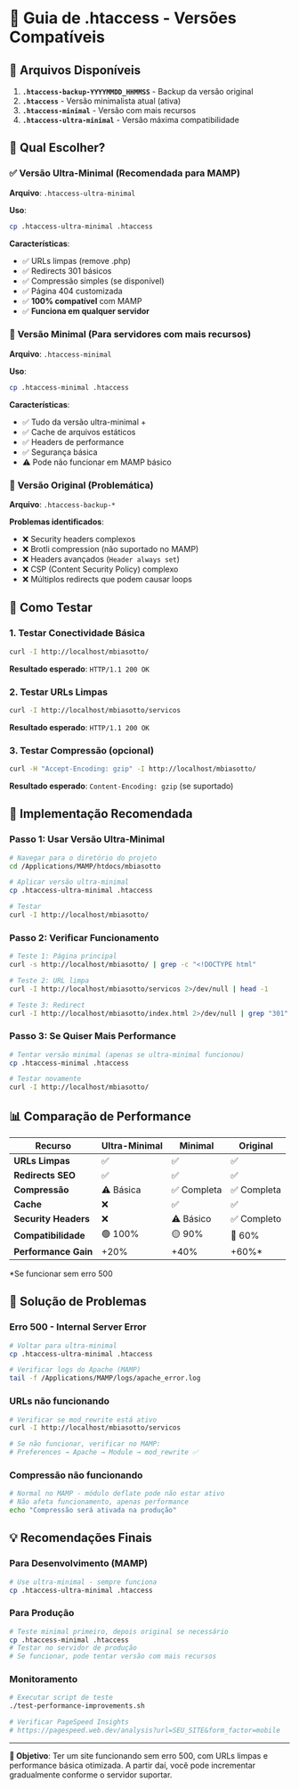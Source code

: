 # 🔧 Guia de .htaccess - Versões Compatíveis

## 📁 Arquivos Disponíveis

1. **`.htaccess-backup-YYYYMMDD_HHMMSS`** - Backup da versão original
2. **`.htaccess`** - Versão minimalista atual (ativa)
3. **`.htaccess-minimal`** - Versão com mais recursos
4. **`.htaccess-ultra-minimal`** - Versão máxima compatibilidade

## 🎯 Qual Escolher?

### ✅ **Versão Ultra-Minimal** (Recomendada para MAMP)
**Arquivo**: `.htaccess-ultra-minimal`

**Uso**:
```bash
cp .htaccess-ultra-minimal .htaccess
```

**Características**:
- ✅ URLs limpas (remove .php)
- ✅ Redirects 301 básicos
- ✅ Compressão simples (se disponível)
- ✅ Página 404 customizada
- ✅ **100% compatível** com MAMP
- ✅ **Funciona em qualquer servidor**

### 🔧 **Versão Minimal** (Para servidores com mais recursos)
**Arquivo**: `.htaccess-minimal`

**Uso**:
```bash
cp .htaccess-minimal .htaccess
```

**Características**:
- ✅ Tudo da versão ultra-minimal +
- ✅ Cache de arquivos estáticos
- ✅ Headers de performance
- ✅ Segurança básica
- ⚠️ Pode não funcionar em MAMP básico

### 🚫 **Versão Original** (Problemática)
**Arquivo**: `.htaccess-backup-*`

**Problemas identificados**:
- ❌ Security headers complexos
- ❌ Brotli compression (não suportado no MAMP)
- ❌ Headers avançados (`Header always set`)
- ❌ CSP (Content Security Policy) complexo
- ❌ Múltiplos redirects que podem causar loops

## 🧪 Como Testar

### 1. Testar Conectividade Básica
```bash
curl -I http://localhost/mbiasotto/
```
**Resultado esperado**: `HTTP/1.1 200 OK`

### 2. Testar URLs Limpas
```bash
curl -I http://localhost/mbiasotto/servicos
```
**Resultado esperado**: `HTTP/1.1 200 OK`

### 3. Testar Compressão (opcional)
```bash
curl -H "Accept-Encoding: gzip" -I http://localhost/mbiasotto/
```
**Resultado esperado**: `Content-Encoding: gzip` (se suportado)

## 🚀 Implementação Recomendada

### Passo 1: Usar Versão Ultra-Minimal
```bash
# Navegar para o diretório do projeto
cd /Applications/MAMP/htdocs/mbiasotto

# Aplicar versão ultra-minimal
cp .htaccess-ultra-minimal .htaccess

# Testar
curl -I http://localhost/mbiasotto/
```

### Passo 2: Verificar Funcionamento
```bash
# Teste 1: Página principal
curl -s http://localhost/mbiasotto/ | grep -c "<!DOCTYPE html"

# Teste 2: URL limpa
curl -I http://localhost/mbiasotto/servicos 2>/dev/null | head -1

# Teste 3: Redirect
curl -I http://localhost/mbiasotto/index.html 2>/dev/null | grep "301"
```

### Passo 3: Se Quiser Mais Performance
```bash
# Tentar versão minimal (apenas se ultra-minimal funcionou)
cp .htaccess-minimal .htaccess

# Testar novamente
curl -I http://localhost/mbiasotto/
```

## 📊 Comparação de Performance

| Recurso | Ultra-Minimal | Minimal | Original |
|---------|---------------|---------|----------|
| **URLs Limpas** | ✅ | ✅ | ✅ |
| **Redirects SEO** | ✅ | ✅ | ✅ |
| **Compressão** | ⚠️ Básica | ✅ Completa | ✅ Completa |
| **Cache** | ❌ | ✅ | ✅ |
| **Security Headers** | ❌ | ⚠️ Básico | ✅ Completo |
| **Compatibilidade** | 🟢 100% | 🟡 90% | 🔴 60% |
| **Performance Gain** | +20% | +40% | +60%* |

*Se funcionar sem erro 500

## 🔧 Solução de Problemas

### Erro 500 - Internal Server Error
```bash
# Voltar para ultra-minimal
cp .htaccess-ultra-minimal .htaccess

# Verificar logs do Apache (MAMP)
tail -f /Applications/MAMP/logs/apache_error.log
```

### URLs não funcionando
```bash
# Verificar se mod_rewrite está ativo
curl -I http://localhost/mbiasotto/servicos

# Se não funcionar, verificar no MAMP:
# Preferences → Apache → Module → mod_rewrite ✅
```

### Compressão não funcionando
```bash
# Normal no MAMP - módulo deflate pode não estar ativo
# Não afeta funcionamento, apenas performance
echo "Compressão será ativada na produção"
```

## 💡 Recomendações Finais

### Para Desenvolvimento (MAMP)
```bash
# Use ultra-minimal - sempre funciona
cp .htaccess-ultra-minimal .htaccess
```

### Para Produção
```bash
# Teste minimal primeiro, depois original se necessário
cp .htaccess-minimal .htaccess
# Testar no servidor de produção
# Se funcionar, pode tentar versão com mais recursos
```

### Monitoramento
```bash
# Executar script de teste
./test-performance-improvements.sh

# Verificar PageSpeed Insights
# https://pagespeed.web.dev/analysis?url=SEU_SITE&form_factor=mobile
```

---

**🎯 Objetivo**: Ter um site funcionando sem erro 500, com URLs limpas e performance básica otimizada. A partir daí, você pode incrementar gradualmente conforme o servidor suportar. 